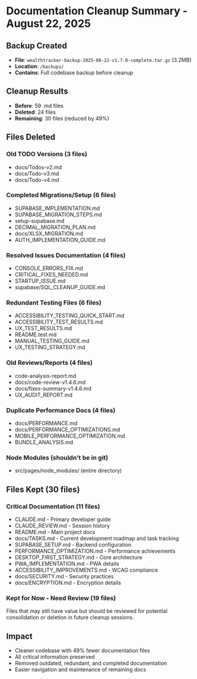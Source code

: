 # Documentation Cleanup Summary - August 22, 2025

## Backup Created
- **File**: `wealthtracker-backup-2025-08-22-v1.7.0-complete.tar.gz` (3.2MB)
- **Location**: `/backups/`
- **Contains**: Full codebase backup before cleanup

## Cleanup Results
- **Before**: 59 .md files
- **Deleted**: 24 files
- **Remaining**: 30 files (reduced by 49%)

## Files Deleted

### Old TODO Versions (3 files)
- docs/Todos-v2.md
- docs/Todo-v3.md  
- docs/Todo-v4.md

### Completed Migrations/Setup (6 files)
- SUPABASE_IMPLEMENTATION.md
- SUPABASE_MIGRATION_STEPS.md
- setup-supabase.md
- DECIMAL_MIGRATION_PLAN.md
- docs/XLSX_MIGRATION.md
- AUTH_IMPLEMENTATION_GUIDE.md

### Resolved Issues Documentation (4 files)
- CONSOLE_ERRORS_FIX.md
- CRITICAL_FIXES_NEEDED.md
- STARTUP_ISSUE.md
- supabase/SQL_CLEANUP_GUIDE.md

### Redundant Testing Files (6 files)
- ACCESSIBILITY_TESTING_QUICK_START.md
- ACCESSIBILITY_TEST_RESULTS.md
- UX_TEST_RESULTS.md
- README.test.md
- MANUAL_TESTING_GUIDE.md
- UX_TESTING_STRATEGY.md

### Old Reviews/Reports (4 files)
- code-analysis-report.md
- docs/code-review-v1.4.6.md
- docs/fixes-summary-v1.4.6.md
- UX_AUDIT_REPORT.md

### Duplicate Performance Docs (4 files)
- docs/PERFORMANCE.md
- docs/PERFORMANCE_OPTIMIZATIONS.md
- MOBILE_PERFORMANCE_OPTIMIZATION.md
- BUNDLE_ANALYSIS.md

### Node Modules (shouldn't be in git)
- src/pages/node_modules/ (entire directory)

## Files Kept (30 files)

### Critical Documentation (11 files)
- CLAUDE.md - Primary developer guide
- CLAUDE_REVIEW.md - Session history
- README.md - Main project docs
- docs/TASKS.md - Current development roadmap and task tracking
- SUPABASE_SETUP.md - Backend configuration
- PERFORMANCE_OPTIMIZATION.md - Performance achievements
- DESKTOP_FIRST_STRATEGY.md - Core architecture
- PWA_IMPLEMENTATION.md - PWA details
- ACCESSIBILITY_IMPROVEMENTS.md - WCAG compliance
- docs/SECURITY.md - Security practices
- docs/ENCRYPTION.md - Encryption details

### Kept for Now - Need Review (19 files)
Files that may still have value but should be reviewed for potential consolidation or deletion in future cleanup sessions.

## Impact
- Cleaner codebase with 49% fewer documentation files
- All critical information preserved
- Removed outdated, redundant, and completed documentation
- Easier navigation and maintenance of remaining docs